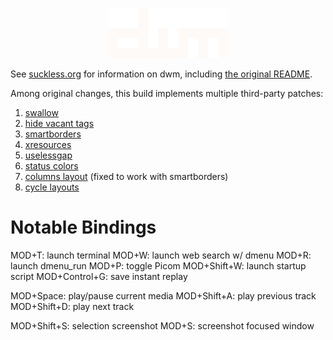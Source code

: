 <p align="center">
  <img src="dwm.png" />
</p>

See [suckless.org](dwm.suckless.org) for information on dwm, including [the original README](https://git.suckless.org/dwm/file/README.html).

Among original changes, this build implements multiple third-party patches:
1. [swallow](https://dwm.suckless.org/patches/swallow/)
2. [hide vacant tags](https://dwm.suckless.org/patches/hide_vacant_tags/)
3. [smartborders](https://dwm.suckless.org/patches/smartborders/)
4. [xresources](https://dwm.suckless.org/patches/xresources/)
5. [uselessgap](https://dwm.suckless.org/patches/uselessgap/)
6. [status colors](https://dwm.suckless.org/patches/statuscolors/)
7. [columns layout](https://dwm.suckless.org/patches/columns/) (fixed to work with smartborders)
8. [cycle layouts](https://dwm.suckless.org/patches/cyclelayouts/)

# Notable Bindings

MOD+T: launch terminal
MOD+W: launch web search w/ dmenu
MOD+R: launch dmenu_run
MOD+P: toggle Picom
MOD+Shift+W: launch startup script
MOD+Control+G: save instant replay

MOD+Space: play/pause current media
MOD+Shift+A: play previous track
MOD+Shift+D: play next track

MOD+Shift+S: selection screenshot
MOD+S: screenshot focused window
